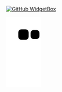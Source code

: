 [![GitHub WidgetBox](https://github-widgetbox.vercel.app/api/profile?username=sourcingdenis&data=followers,repositories,stars)](https://github.com/Jurredr/github-widgetbox)

![Snake animation](https://github.com/madushadhanushka/github-readme/blob/output/github-contribution-snake.svg)
